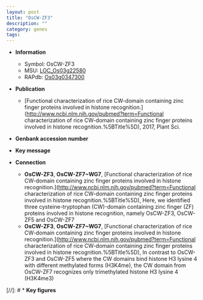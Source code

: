 ```yaml
---
layout: post
title: "OsCW-ZF3"
description: ""
category: genes
tags: 
---
```


* **Information**  
    + Symbol: OsCW-ZF3  
    + MSU: [LOC_Os03g22580](http://rice.uga.edu/cgi-bin/ORF_infopage.cgi?orf=LOC_Os03g22580)  
    + RAPdb: [Os03g0347300](http://rapdb.dna.affrc.go.jp/viewer/gbrowse_details/irgsp1?name=Os03g0347300)  

* **Publication**  
    + [Functional characterization of rice CW-domain containing zinc finger proteins involved in histone recognition.](http://www.ncbi.nlm.nih.gov/pubmed?term=Functional characterization of rice CW-domain containing zinc finger proteins involved in histone recognition.%5BTitle%5D), 2017, Plant Sci.

* **Genbank accession number**  

* **Key message**  

* **Connection**  
    + __OsCW-ZF3__, __OsCW-ZF7~WG7__, [Functional characterization of rice CW-domain containing zinc finger proteins involved in histone recognition.](http://www.ncbi.nlm.nih.gov/pubmed?term=Functional characterization of rice CW-domain containing zinc finger proteins involved in histone recognition.%5BTitle%5D),  Here, we identified three cysteine-tryptophan (CW)-domain containing zinc finger (ZF) proteins involved in histone recognition, namely OsCW-ZF3, OsCW-ZF5 and OsCW-ZF7
    + __OsCW-ZF3__, __OsCW-ZF7~WG7__, [Functional characterization of rice CW-domain containing zinc finger proteins involved in histone recognition.](http://www.ncbi.nlm.nih.gov/pubmed?term=Functional characterization of rice CW-domain containing zinc finger proteins involved in histone recognition.%5BTitle%5D),  In contrast to OsCW-ZF3 and OsCW-ZF5 where the CW domains bind histone H3 lysine 4 with different methylated forms (H3K4me), the CW domain from OsCW-ZF7 recognizes only trimethylated histone H3 lysine 4 (H3K4me3)

[//]: # * **Key figures**  


